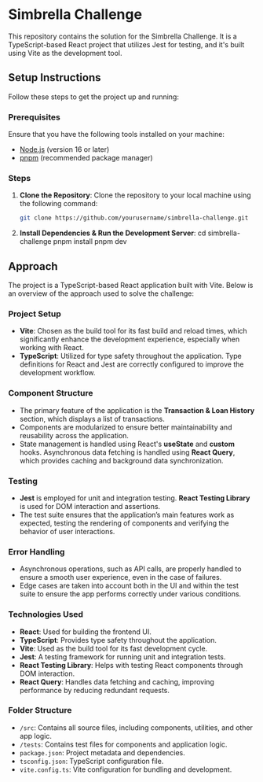 # Simbrella Challenge

This repository contains the solution for the Simbrella Challenge. It is a TypeScript-based React project that utilizes Jest for testing, and it's built using Vite as the development tool.

## Setup Instructions

Follow these steps to get the project up and running:

### Prerequisites

Ensure that you have the following tools installed on your machine:

- [Node.js](https://nodejs.org/) (version 16 or later)
- [pnpm](https://pnpm.io/) (recommended package manager)

### Steps

1. **Clone the Repository**:
   Clone the repository to your local machine using the following command:

   ```bash
   git clone https://github.com/yourusername/simbrella-challenge.git

   ```

2. **Install Dependencies & Run the Development Server**:
   cd simbrella-challenge
   pnpm install
   pnpm dev

## Approach

The project is a TypeScript-based React application built with Vite. Below is an overview of the approach used to solve the challenge:

### Project Setup

- **Vite**: Chosen as the build tool for its fast build and reload times, which significantly enhance the development experience, especially when working with React.
- **TypeScript**: Utilized for type safety throughout the application. Type definitions for React and Jest are correctly configured to improve the development workflow.

### Component Structure

- The primary feature of the application is the **Transaction & Loan History** section, which displays a list of transactions.
- Components are modularized to ensure better maintainability and reusability across the application.
- State management is handled using React's **useState** and **custom** hooks. Asynchronous data fetching is handled using **React Query**, which provides caching and background data synchronization.

### Testing

- **Jest** is employed for unit and integration testing. **React Testing Library** is used for DOM interaction and assertions.
- The test suite ensures that the application’s main features work as expected, testing the rendering of components and verifying the behavior of user interactions.

### Error Handling

- Asynchronous operations, such as API calls, are properly handled to ensure a smooth user experience, even in the case of failures.
- Edge cases are taken into account both in the UI and within the test suite to ensure the app performs correctly under various conditions.

### Technologies Used

- **React**: Used for building the frontend UI.
- **TypeScript**: Provides type safety throughout the application.
- **Vite**: Used as the build tool for its fast development cycle.
- **Jest**: A testing framework for running unit and integration tests.
- **React Testing Library**: Helps with testing React components through DOM interaction.
- **React Query**: Handles data fetching and caching, improving performance by reducing redundant requests.

### Folder Structure

- `/src`: Contains all source files, including components, utilities, and other app logic.
- `/tests`: Contains test files for components and application logic.
- `package.json`: Project metadata and dependencies.
- `tsconfig.json`: TypeScript configuration file.
- `vite.config.ts`: Vite configuration for bundling and development.
